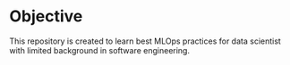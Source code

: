 # Objective

This repository is created to learn best MLOps practices for data scientist with limited background in software engineering.
